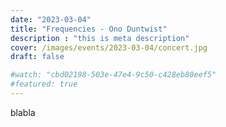 ```yaml
---
date: "2023-03-04"
title: "Frequencies - Ono Duntwist"
description : "this is meta description"
cover: /images/events/2023-03-04/concert.jpg
draft: false

#watch: "cbd02198-503e-47e4-9c50-c428eb80eef5"
#featured: true
---
```


blabla
